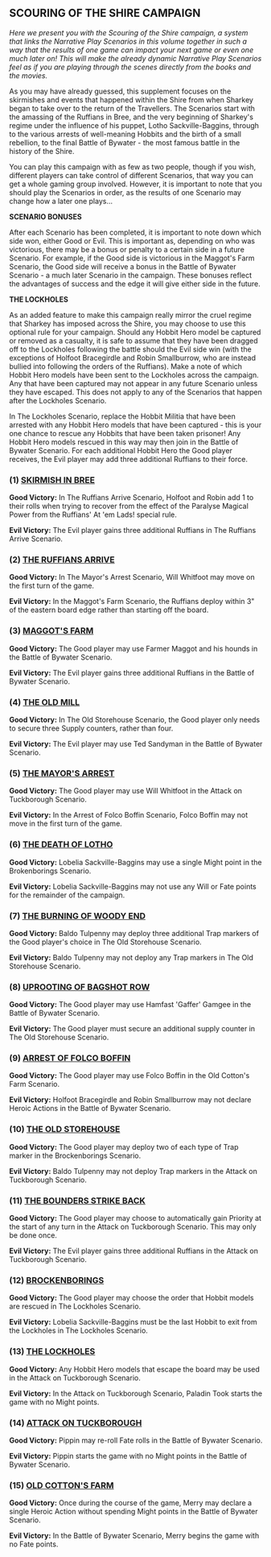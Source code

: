 ﻿## SCOURING OF THE SHIRE CAMPAIGN

*Here we present you with the Scouring of the Shire campaign, a system that links the Narrative Play Scenarios in this volume together in such a way that the results of one game can impact your next game or even one much later on! This will make the already dynamic Narrative Play Scenarios feel as if you are playing through the scenes directly from the books and the movies.*

As you may have already guessed, this supplement focuses on the skirmishes and events that happened within the Shire from when Sharkey began to take over to the return of the Travellers. The Scenarios start with the amassing of the Ruffians in Bree, and the very beginning of Sharkey's regime under the influence of his puppet, Lotho Sackville-Baggins, through to the various arrests of well-meaning Hobbits and the birth of a small rebellion, to the final Battle of Bywater - the most famous battle in the history of the Shire.

You can play this campaign with as few as two people, though if you wish, different players can take control of different Scenarios, that way you can get a whole gaming group involved. However, it is important to note that you should play the Scenarios in order, as the results of one Scenario may change how a later one plays...

**SCENARIO BONUSES**

After each Scenario has been completed, it is important to note down which side won, either Good or Evil. This is important as, depending on who was victorious, there may be a bonus or penalty to a certain side in a future Scenario. For example, if the Good side is victorious in the Maggot's Farm Scenario, the Good side will receive a bonus in the Battle of Bywater Scenario - a much later Scenario in the campaign. These bonuses reflect the advantages of success and the edge it will give either side in the future.

**THE LOCKHOLES**

As an added feature to make this campaign really mirror the cruel regime that Sharkey has imposed across the Shire, you may choose to use this optional rule for your campaign. Should any Hobbit Hero model be captured or removed as a casualty, it is safe to assume that they have been dragged off to the Lockholes following the battle should the Evil side win (with the exceptions of Holfoot Bracegirdle and Robin Smallburrow, who are instead bullied into following the orders of the Ruffians). Make a note of which Hobbit Hero models have been sent to the Lockholes across the campaign. Any that have been captured may not appear in any future Scenario unless they have escaped. This does not apply to any of the Scenarios that happen after the Lockholes Scenario.

In The Lockholes Scenario, replace the Hobbit Militia that have been arrested with any Hobbit Hero models that have been captured - this is your one chance to rescue any Hobbits that have been taken prisoner! Any Hobbit Hero models rescued in this way may then join in the Battle of Bywater Scenario. For each additional Hobbit Hero the Good player receives, the Evil player may add three additional Ruffians to their force.

### (1) [SKIRMISH IN BREE](../scenarios/scouring_of_the_shire.md#skirmish-in-bree)

**Good Victory:** In The Ruffians Arrive Scenario, Holfoot and Robin add 1 to their rolls when trying to recover from the effect of the Paralyse Magical Power from the Ruffians' At 'em Lads! special rule.

**Evil Victory:** The Evil player gains three additional Ruffians in The Ruffians Arrive Scenario.

### (2) [THE RUFFIANS ARRIVE](../scenarios/scouring_of_the_shire.md#the-ruffians-arrive)

**Good Victory:** In The Mayor's Arrest Scenario, Will Whitfoot may move on the first turn of the game.

**Evil Victory:** In the Maggot's Farm Scenario, the Ruffians deploy within 3" of the eastern board edge rather than starting off the board.

### (3) [MAGGOT'S FARM](../scenarios/scouring_of_the_shire.md#maggots-farm)

**Good Victory:** The Good player may use Farmer Maggot and his hounds in the Battle of Bywater Scenario.

**Evil Victory:** The Evil player gains three additional Ruffians in the Battle of Bywater Scenario.

### (4) [THE OLD MILL](../scenarios/scouring_of_the_shire.md#the-old-mill)

**Good Victory:** In The Old Storehouse Scenario, the Good player only needs to secure three Supply counters, rather than four.

**Evil Victory:** The Evil player may use Ted Sandyman in the Battle of Bywater Scenario.

### (5) [THE MAYOR'S ARREST](../scenarios/scouring_of_the_shire.md#the-mayors-arrest)

**Good Victory:** The Good player may use Will Whitfoot in the Attack on Tuckborough Scenario.

**Evil Victory:** In the Arrest of Folco Boffin Scenario, Folco Boffin may not move in the first turn of the game.

### (6) [THE DEATH OF LOTHO](../scenarios/scouring_of_the_shire.md#the-death-of-lotho)

**Good Victory:** Lobelia Sackville-Baggins may use a single Might point in the Brokenborings Scenario.

**Evil Victory:** Lobelia Sackville-Baggins may not use any Will or Fate points for the remainder of the campaign.

### (7) [THE BURNING OF WOODY END](../scenarios/scouring_of_the_shire.md#the-burning-of-woody-end)

**Good Victory:** Baldo Tulpenny may deploy three additional Trap markers of the Good player's choice in The Old Storehouse Scenario.

**Evil Victory:** Baldo Tulpenny may not deploy any Trap markers in The Old Storehouse Scenario.

### (8) [UPROOTING OF BAGSHOT ROW](../scenarios/scouring_of_the_shire.md#uprooting-of-bagshot-row)

**Good Victory:** The Good player may use Hamfast 'Gaffer' Gamgee in the Battle of Bywater Scenario.

**Evil Victory:** The Good player must secure an additional supply counter in The Old Storehouse Scenario.

### (9) [ARREST OF FOLCO BOFFIN](../scenarios/scouring_of_the_shire.md#arrest-of-folco-boffin)

**Good Victory:** The Good player may use Folco Boffin in the Old Cotton's Farm Scenario.

**Evil Victory:** Holfoot Bracegirdle and Robin Smallburrow may not declare Heroic Actions in the Battle of Bywater Scenario.

### (10) [THE OLD STOREHOUSE](../scenarios/scouring_of_the_shire.md#the-old-storehouse)

**Good Victory:** The Good player may deploy two of each type of Trap marker in the Brockenborings Scenario.

**Evil Victory:** Baldo Tulpenny may not deploy Trap markers in the Attack on Tuckborough Scenario.

### (11) [THE BOUNDERS STRIKE BACK](../scenarios/scouring_of_the_shire.md#the-bounders-strike-back)

**Good Victory:** The Good player may choose to automatically gain Priority at the start of any turn in the Attack on Tuckborough Scenario. This may only be done once.

**Evil Victory:** The Evil player gains three additional Ruffians in the Attack on Tuckborough Scenario.

### (12) [BROCKENBORINGS](../scenarios/scouring_of_the_shire.md#brockenborings)

**Good Victory:** The Good player may choose the order that Hobbit models are rescued in The Lockholes Scenario.

**Evil Victory:** Lobelia Sackville-Baggins must be the last Hobbit to exit from the Lockholes in The Lockholes Scenario.

### (13) [THE LOCKHOLES](../scenarios/scouring_of_the_shire.md#the-lockholes)

**Good Victory:** Any Hobbit Hero models that escape the board may be used in the Attack on Tuckborough Scenario.

**Evil Victory:** In the Attack on Tuckborough Scenario, Paladin Took starts the game with no Might points.

### (14) [ATTACK ON TUCKBOROUGH](../scenarios/scouring_of_the_shire.md#attack-on-tuckborough)

**Good Victory:** Pippin may re-roll Fate rolls in the Battle of Bywater Scenario.

**Evil Victory:** Pippin starts the game with no Might points in the Battle of Bywater Scenario.

### (15) [OLD COTTON'S FARM](../scenarios/scouring_of_the_shire.md#old-cottons-farm)

**Good Victory:** Once during the course of the game, Merry may declare a single Heroic Action without spending Might points in the Battle of Bywater Scenario.

**Evil Victory:** In the Battle of Bywater Scenario, Merry begins the game with no Fate points.
